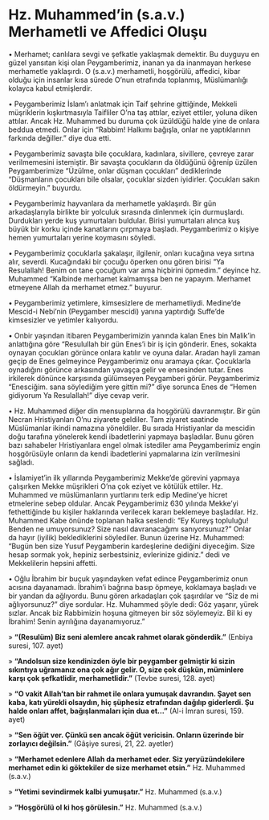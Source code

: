 # **Hz. Muhammed’in (s.a.v.) Merhametli ve Affedici Oluşu**

• Merhamet; canlılara sevgi ve şefkatle yaklaşmak demektir. Bu duyguyu en güzel yansıtan kişi olan Peygamberimiz, inanan ya da inanmayan herkese merhametle yaklaşırdı. O (s.a.v.) merhametli, hoşgörülü, affedici, kibar olduğu için insanlar kısa sürede O’nun etrafında toplanmış, Müslümanlığı kolayca kabul etmişlerdir.

• Peygamberimiz İslam’ı anlatmak için Taif şehrine gittiğinde, Mekkeli müşriklerin kışkırtmasıyla Taifliler O’na taş attılar, eziyet ettiler, yoluna diken attılar. Ancak Hz. Muhammed bu duruma çok üzüldüğü halde yine de onlara beddua etmedi. Onlar için “Rabbim! Halkımı bağışla, onlar ne yaptıklarının farkında değiller.” diye dua etti.

• Peygamberimiz savaşta bile çocuklara, kadınlara, sivillere, çevreye zarar verilmemesini istemiştir. Bir savaşta çocukların da öldüğünü öğrenip üzülen Peygamberimize “Üzülme, onlar düşman çocukları” dediklerinde “Düşmanların çocukları bile olsalar, çocuklar sizden iyidirler. Çocukları sakın öldürmeyin.” buyurdu.

• Peygamberimiz hayvanlara da merhametle yaklaşırdı. Bir gün arkadaşlarıyla birlikte bir yolculuk sırasında dinlenmek için durmuşlardı. Durdukları yerde kuş yumurtaları buldular. Birisi yumurtaları alınca kuş büyük bir korku içinde kanatlarını çırpmaya başladı. Peygamberimiz o kişiye hemen yumurtaları yerine koymasını söyledi.

• Peygamberimiz çocuklarla şakalaşır, ilgilenir, onları kucağına veya sırtına alır, severdi. Kucağındaki bir çocuğu öperken onu gören birisi “Ya Resulallah! Benim on tane çocuğum var ama hiçbirini öpmedim.” deyince hz. Muhammed “Kalbinde merhamet kalmamışsa ben ne yapayım. Merhamet etmeyene Allah da merhamet etmez.” buyurur.

• Peygamberimiz yetimlere, kimsesizlere de merhametliydi. Medine’de Mescid-i Nebi’nin (Peygamber mescidi) yanına yaptırdığı Suffe’de kimsesizler ve yetimler kalıyordu.

• Onbir yaşından itibaren Peygamberimizin yanında kalan Enes bin Malik’in anlattığına göre “Resulullah bir gün Enes’i bir iş için gönderir. Enes, sokakta oynayan çocukları görünce onlara katılır ve oyuna dalar. Aradan hayli zaman geçip de Enes gelmeyince Peygamberimiz onu aramaya çıkar. Çocuklarla oynadığını görünce arkasından yavaşça gelir ve ensesinden tutar. Enes irkilerek dönünce karşısında gülümseyen Peygamberi görür. Peygamberimiz “Enesciğim. sana söylediğim yere gittin mi?” diye sorunca Enes de “Hemen gidiyorum Ya Resulallah!” diye cevap verir.

• Hz. Muhammed diğer din mensuplarına da hoşgörülü davranmıştır. Bir gün Necran Hristiyanları O’nu ziyarete geldiler. Tam ziyaret saatinde Müslümanlar ikindi namazına yöneldiler. Bu sırada Hristiyanlar da mescidin doğu tarafına yönelerek kendi ibadetlerini yapmaya başladılar. Bunu gören bazı sahabeler Hristiyanlara engel olmak istediler ama Peygamberimiz engin hoşgörüsüyle onların da kendi ibadetlerini yapmalarına izin verilmesini sağladı.

• İslamiyet’in ilk yıllarında Peygamberimiz Mekke’de görevini yapmaya çalışırken Mekke müşrikleri O’na çok eziyet ve kötülük ettiler. Hz. Muhammed ve müslümanların yurtlarını terk edip Medine’ye hicret etmelerine sebep oldular. Ancak Peygamberimiz 630 yılında Mekke’yi fethettiğinde bu kişiler haklarında verilecek kararı beklemeye başladılar. Hz. Muhammed Kabe önünde toplanan halka seslendi: “Ey Kureyş topluluğu! Benden ne umuyorsunuz? Size nasıl davranacağımı sanıyorsunuz?”
Onlar da hayır (iyilik) beklediklerini söylediler. Bunun üzerine Hz. Muhammed:
“Bugün ben size Yusuf Peygamberin kardeşlerine dediğini diyeceğim. Size hesap sormak yok, hepiniz serbestsiniz, evlerinize gidiniz.” dedi ve Mekkelilerin hepsini affetti.

• Oğlu İbrahim bir buçuk yaşındayken vefat edince Peygamberimiz onun acısına dayanamadı. İbrahim’i bağrına basıp öpmeye, koklamaya başladı ve bir yandan da ağlıyordu. Bunu gören arkadaşları çok şaşırdılar ve “Siz de mi ağlıyorsunuz?” diye sordular. Hz. Muhammed şöyle dedi: Göz yaşarır, yürek sızlar. Ancak biz Rabbimizin hoşuna gitmeyen bir söz söylemeyiz. Bil ki ey İbrahim! Senin ayrılığına dayanamıyoruz.”

» **“(Resulüm) Biz seni alemlere ancak rahmet olarak gönderdik.”** (Enbiya suresi, 107. ayet)

» **“Andolsun size kendinizden öyle bir peygamber gelmiştir ki sizin sıkıntıya uğramanız ona çok ağır gelir. O, size çok düşkün, müminlere karşı çok şefkatlidir, merhametlidir.”** (Tevbe suresi, 128. ayet)

» **“O vakit Allah’tan bir rahmet ile onlara yumuşak davrandın. Şayet sen kaba, katı yürekli olsaydın, hiç şüphesiz etrafından dağılıp giderlerdi. Şu halde onları affet, bağışlanmaları için dua et…”** (Al-i İmran suresi, 159. ayet)

» **“Sen öğüt ver. Çünkü sen ancak öğüt vericisin. Onların üzerinde bir zorlayıcı değilsin.”** (Gâşiye suresi, 21, 22. ayetler)

» **“Merhamet edenlere Allah da merhamet eder. Siz yeryüzündekilere merhamet edin ki göktekiler de size merhamet etsin.”** Hz. Muhammed (s.a.v.)

» **“Yetimi sevindirmek kalbi yumuşatır.”** Hz. Muhammed (s.a.v.)

» **“Hoşgörülü ol ki hoş görülesin.”** Hz. Muhammed (s.a.v.)
